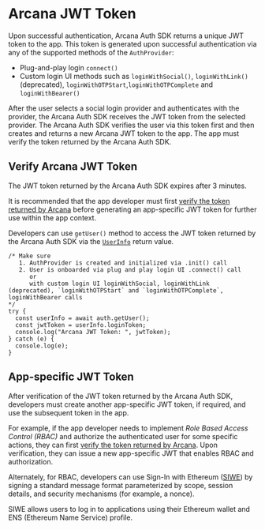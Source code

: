 # Arcana JWT Token

Upon successful authentication, Arcana Auth SDK returns a unique JWT token to the app. This token is generated upon successful authentication via any of the supported methods of the `AuthProvider`:

- Plug-and-play login `connect()`
- Custom login UI methods such as `loginWithSocial()`, `loginWithLink()` (deprecated), `loginWithOTPStart`,`loginWithOTPComplete` and `loginWithBearer()`

After the user selects a social login provider and authenticates with the provider, the Arcana Auth SDK receives the JWT token from the selected provider. The Arcana Auth SDK verifies the user via this token first and then creates and returns a new Arcana JWT token to the app. The app must verify the token returned by the Arcana Auth SDK.

## Verify Arcana JWT Token

The JWT token returned by the Arcana Auth SDK expires after 3 minutes.

It is recommended that the app developer must first [verify the token returned by Arcana](../jwt-token-validation/) before generating an app-specific JWT token for further use within the app context.

Developers can use `getUser()` method to access the JWT token returned by the Arcana Auth SDK via the [`UserInfo`](https://authsdk-ref-guide.netlify.app/interfaces/userinfo) return value.

```
/* Make sure
   1. AuthProvider is created and initialized via .init() call
   2. User is onboarded via plug and play login UI .connect() call 
      or 
      with custom login UI loginWithSocial, loginWithLink (deprecated), `loginWithOTPStart` and `loginWithOTPComplete`, loginWithBearer calls
*/
try {
  const userInfo = await auth.getUser();
  const jwtToken = userInfo.loginToken;
  console.log("Arcana JWT Token: ", jwtToken);
} catch (e) {
  console.log(e);
}

```

## App-specific JWT Token

After verification of the JWT token returned by the Arcana Auth SDK, developers must create another app-specific JWT token, if required, and use the subsequent token in the app.

For example, if the app developer needs to implement *Role Based Access Control (RBAC)* and authorize the authenticated user for some specific actions, they can first [verify the token returned by Arcana](../jwt-token-validation/). Upon verification, they can issue a new app-specific JWT that enables RBAC and authorization.

Alternately, for RBAC, developers can use Sign-In with Ethereum ([SIWE](https://www.npmjs.com/package/siwe)) by signing a standard message format parameterized by scope, session details, and security mechanisms (for example, a nonce).

SIWE allows users to log in to applications using their Ethereum wallet and ENS (Ethereum Name Service) profile.
